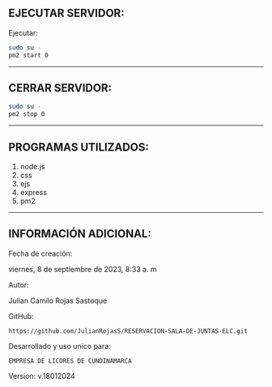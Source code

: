 ## EJECUTAR SERVIDOR:

Ejecutar:

```bash
sudo su -
pm2 start 0
```

---

## CERRAR SERVIDOR:

```bash
sudo su -
pm2 stop 0
```

---

## PROGRAMAS UTILIZADOS:

1. node.js
2. css
3. ejs
4. express
5. pm2


---

## INFORMACIÓN ADICIONAL:

Fecha de creación:

‎viernes, ‎8 ‎de ‎septiembre ‎de ‎2023, ‏‎8:33 a. m

Autor:

Julian Camilo Rojas Sastoque

GitHub:

```
https://github.com/JulianRojasS/RESERVACION-SALA-DE-JUNTAS-ELC.git
```

Desarrollado y uso unico para: 

```
EMPRESA DE LICORES DE CUNDINAMARCA
```

Version: 
v.18012024

